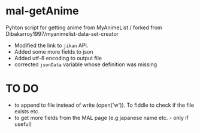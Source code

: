 # mal-getAnime
Pyhton script for getting anime from MyAnimeList / forked from Dibakarroy1997/myanimelist-data-set-creator

* Modified the link to `jikan` API.
* Added some more fields to json
* Added utf-8 encoding to output file
* corrected `jsonData` variable whose definition was missing

# TO DO
* to append to file instead of write (open('w')). To fiddle to check if the file exists etc.
* to get more fields from the MAL page (e.g japanese name etc. - only if useful)
